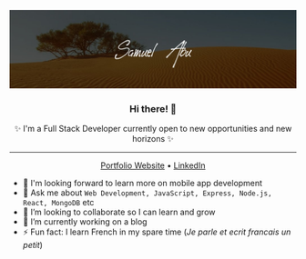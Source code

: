 ![profile header image](https://github.com/abu-git/abu-git/blob/main/readme_image.jpg)

<!-- ### Hi there 👋 -->

<!--
**abu-git/abu-git** is a ✨ _special_ ✨ repository because its `README.md` (this file) appears on your GitHub profile.

Here are some ideas to get you started:

- 🔭 I’m currently working on ...
- 🌱 I’m currently learning ...
- 👯 I’m looking to collaborate on ...
- 🤔 I’m looking for help with ...
- 💬 Ask me about ...
- 📫 How to reach me: ...
- 😄 Pronouns: ...
- ⚡ Fun fact: ...
-->

<h3 align="center">Hi there! 👋</h3>
<p align="center">✨ I'm a Full Stack Developer currently open to new opportunities and new horizons ✨</p>

---
<p align="center">
    <a href="http://samcv.herokuapp.com/">Portfolio Website</a> •
    <a href="https://www.linkedin.com/in/abu-samuel/">LinkedIn</a>
</p>


- 🌱 I'm looking forward to learn more on mobile app development
- 💬 Ask me about `Web Development, JavaScript, Express, Node.js, React, MongoDB` etc
- 👯 I’m looking to collaborate so I can learn and grow
- 🔭 I’m currently working on a blog
- :zap: Fun fact: I learn French in my spare time (*Je parle et ecrit francais un petit*)